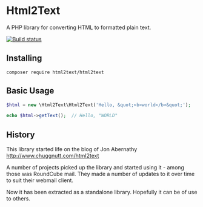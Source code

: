 # Html2Text

A PHP library for converting HTML to formatted plain text.

[![Build status](https://github.com/mtibben/html2text/actions/workflows/ci.yml/badge.svg)](https://github.com/mtibben/html2text/actions/workflows/ci.yml)

## Installing

```
composer require html2text/html2text
```

## Basic Usage
```php
$html = new \Html2Text\Html2Text('Hello, &quot;<b>world</b>&quot;');

echo $html->getText();  // Hello, "WORLD"
```

## History

This library started life on the blog of Jon Abernathy http://www.chuggnutt.com/html2text

A number of projects picked up the library and started using it - among those was RoundCube mail. They made a number of updates to it over time to suit their webmail client.

Now it has been extracted as a standalone library. Hopefully it can be of use to others.
